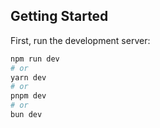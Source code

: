 ## Getting Started

First, run the development server:

```bash
npm run dev
# or
yarn dev
# or
pnpm dev
# or
bun dev